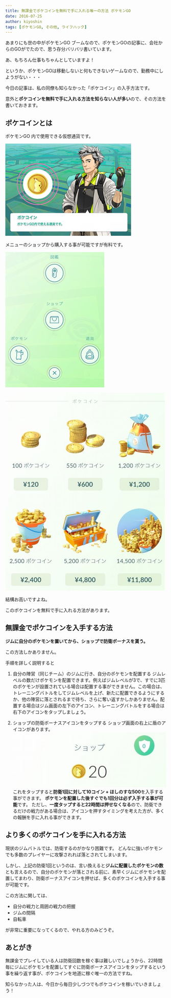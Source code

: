 ```yaml
---
title: 無課金でポケコインを無料で手に入れる唯一の方法 ポケモンGO
date: 2016-07-25
author: kiyoshin
tags: [ポケモンGO, その他, ライフハック]
---
```


あまりにも世の中がポケモンGO ブームなので、ポケモンGOの記事に、会社からのGOがでたので、思う存分バリバリ書いています。

あ、もちろん仕事もちゃんとしていますよ！

というか、ポケモンGOは移動しないと何もできないゲームなので、勤務中にしようがない・・・

今日の記事は、私の同僚も知らなかった「ポケコイン」の入手方法です。

意外と**ポケコインを無料で手に入れる方法を知らない人が多い**ので、その方法を書いておきます。

## ポケコインとは
ポケモンGO 内で使用できる仮想通貨です。

![](images/pokemongo-pokecoin-getfree-1.png)

メニューのショップから購入する事が可能ですが有料です。

![](images/pokemongo-pokecoin-getfree-2.jpg)

![](images/pokemongo-pokecoin-getfree-3.jpg)

結構お高いですよね。

このポケコインを無料で手に入れる方法があります。

## 無課金でポケコインを入手する方法

**ジムに自分のポケモンを置いてから、ショップで防衛ボーナスを貰う。**

この方法しかありません。

手順を詳しく説明すると

1. 自分の陣営（同じチーム）のジムに行き、自分のポケモンを配置する
ジムレベルの数だけポケモンを配置できます。例えばジムレベルが3で、すでに3匹のポケモンが設置されている場合は配置する事ができません。この場合は、トレーニングバトルをしてジムレベルを上げ、新たに配置できるようにするか、他の陣営に落とされるまで待ち、さらに奪い返すかしかありません。配置する場合はジム画面の左下のアイコン、トレーニングバトルをする場合は右下のアイコンをタップしましょう。

2. ショップの防衛ボーナスアイコンをタップする
ショップ画面の右上に盾のアイコンがあります。
![](images/pokemongo-pokecoin-getfree-4.jpg)
これをタップすると**防衛1回に対して10コイン + ほしのすな500**を入手する事ができます。
**ポケモンを配置した後すぐでも1回分は必ず入手する事が可能**です。
ただし、**一度タップすると22時間は押せなくなる**ので、防衛できるだけの戦力がある場合は、アイコンを押すタイミングを考えた方が、多くの報酬を手に入れる事ができます。

## より多くのポケコインを手に入れる方法
現状のジムバトルでは、防衛するのがかなり困難です。
どんなに強いポケモンでも多数のプレイヤーに攻撃されれば落とされてしまいます。

しかし、上記の防衛1回というのは、言い換えると**ジムに配置したポケモンの数**とも言えるので、自分のポケモンが落とされる前に、素早くジムにポケモンを配置してまわり、防衛ボーナスアイコンを押せば、多くのポケコインを入手する事が可能です。

この方法に関しては、

* 自分の戦力と周囲の戦力の把握
* ジムの間隔
* 自転車

が非常に重要になってくるので、やれる方のみどうぞ。

## あとがき
無課金でプレイしている人は防衛回数を稼ぐ事は難しいでしょうから、22時間毎にジムにポケモンを配置してすぐに防衛ボーナスアイコンをタップするという事を繰り返す事が、ポケコインを地道に稼ぐ唯一の方法ですね。

知らなかった人は、今日から毎日少しづつでもポケコインを稼いでいきましょう！